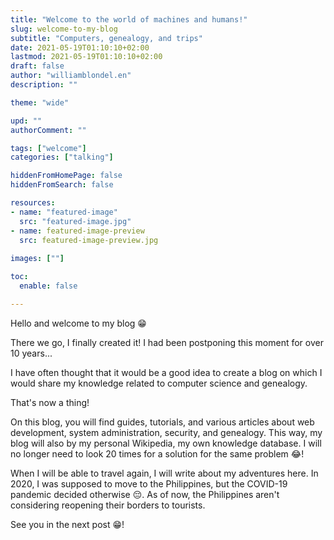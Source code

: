 ```yaml
---
title: "Welcome to the world of machines and humans!"
slug: welcome-to-my-blog
subtitle: "Computers, genealogy, and trips"
date: 2021-05-19T01:10:10+02:00
lastmod: 2021-05-19T01:10:10+02:00
draft: false
author: "williamblondel.en"
description: ""

theme: "wide"

upd: ""
authorComment: ""

tags: ["welcome"]
categories: ["talking"]

hiddenFromHomePage: false
hiddenFromSearch: false

resources:
- name: "featured-image"
  src: "featured-image.jpg"
- name: featured-image-preview
  src: featured-image-preview.jpg
  
images: [""]

toc:
  enable: false

---
```


Hello and welcome to my blog :grin:

There we go, I finally created it! I had been postponing this moment for over 10 years...

<!--more-->

I have often thought that it would be a good idea to create a blog on which I would share my knowledge related to computer science and genealogy.

That's now a thing!

On this blog, you will find guides, tutorials, and various articles about web development, system administration, security, and genealogy. This way, my blog will also by my personal Wikipedia, my own knowledge database. I will no longer need to look 20 times for a solution for the same problem :joy:!

When I will be able to travel again, I will write about my adventures here. In 2020, I was supposed to move to the Philippines, but the COVID-19 pandemic decided otherwise :pensive:. As of now, the Philippines aren't considering reopening their borders to tourists.

See you in the next post :grin:!
